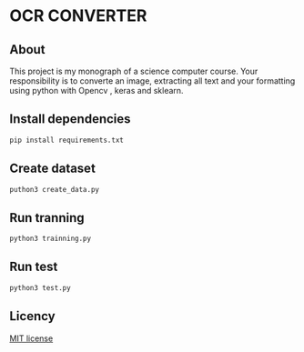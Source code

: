 # OCR CONVERTER

## About

This project is my monograph of a science computer course.
Your responsibility is to converte an image, extracting all text and your formatting
using python with Opencv , keras and sklearn.

## Install dependencies

```bash
pip install requirements.txt
```

## Create dataset

```bash
puthon3 create_data.py
```

## Run tranning

```bash
python3 trainning.py
```

## Run test

```bash
python3 test.py
```

## Licency

[MIT license](https://opensource.org/licenses/MIT)

